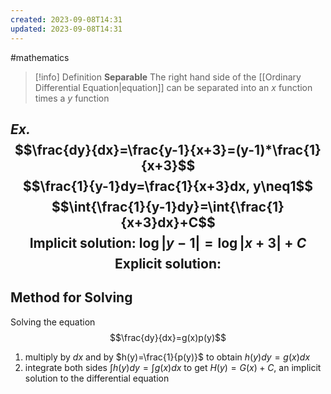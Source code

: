 ```yaml
---
created: 2023-09-08T14:31
updated: 2023-09-08T14:31
---
```

#mathematics 

> [!info] Definition
> **Separable**
> The right hand side of the [[Ordinary Differential Equation|equation]] can be separated into an $x$ function times a $y$ function

*Ex.*
$$\frac{dy}{dx}=\frac{y-1}{x+3}=(y-1)*\frac{1}{x+3}$$
$$\frac{1}{y-1}dy=\frac{1}{x+3}dx, y\neq1$$
$$\int{\frac{1}{y-1}dy}=\int{\frac{1}{x+3}dx}+C$$
$$\text{Implicit solution: }\log{|y-1|}=\log{|x+3|}+C$$
$$\text{Explicit solution: }$$
---
## Method for Solving
Solving the equation $$\frac{dy}{dx}=g(x)p(y)$$
1. multiply by $dx$ and by $h(y)=\frac{1}{p(y)}$ to obtain $h(y)dy=g(x)dx$
2. integrate both sides $\int h(y)dy=\int g(x)dx$ to get $H(y)=G(x)+C$, an implicit solution to the differential equation